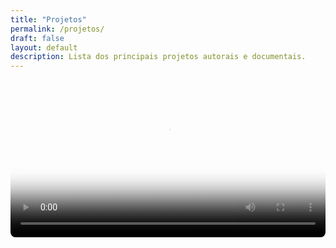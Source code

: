 ```yaml
---
title: "Projetos"
permalink: /projetos/
draft: false
layout: default
description: Lista dos principais projetos autorais e documentais.
---
```


<video width="100%" controls poster="/img/blog/olivetti3.png" style="border-radius:8px;">
 <source src="/img/blog/Olivetti.mp4" type="video/mp4" alt="Squência de escrita na máquina de escrever" title="Um minuto de escrita.">  
Este vídeo não é suportado pelo seu navegador.
</video>
